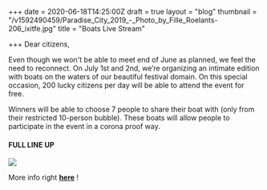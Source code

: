 +++
date = 2020-06-18T14:25:00Z
draft = true
layout = "blog"
thumbnail = "/v1592490459/Paradise_City_2019_-_Photo_by_Fille_Roelants-206_ixitfe.jpg"
title = "Boats Live Stream"

+++
Dear citizens,

Even though we won't be able to meet end of June as planned, we feel the need to reconnect. On July 1st and 2nd, we’re organizing an intimate edition with boats on the waters of our beautiful festival domain. On this special occasion, 200 lucky citizens per day will be able to attend the event for free.

Winners will be able to choose 7 people to share their boat with (only from their restricted 10-person bubble). These boats will allow people to participate in the event in a corona proof way.

#### **FULL LINE UP**

![](https://res.cloudinary.com/dxswtxauo/image/upload/w_1000/f_auto/v1592482849/artistsboats_qwzc0k.jpg)

More info right [**here**](https://paradisecity.be/boats-live-stream/) !